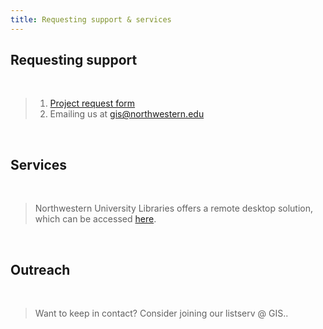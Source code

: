 ```yaml
---
title: Requesting support & services
---
```



## Requesting support

<br>

> 1) [Project request form](https://app.smartsheet.com/b/form/2f2ec327e6164f83b588b7bbe2e2b56f) <br>
> 2) Emailing us at [gis@northwestern.edu](mailto:gis@northwestern.edu)

<br>

## Services

<br>

> Northwestern University Libraries offers a remote desktop solution, which can be accessed [here](https://www.library.northwestern.edu/visit/technology/internet-access.html).

<br>

## Outreach

<br>

> Want to keep in contact? Consider joining our listserv @ GIS..

